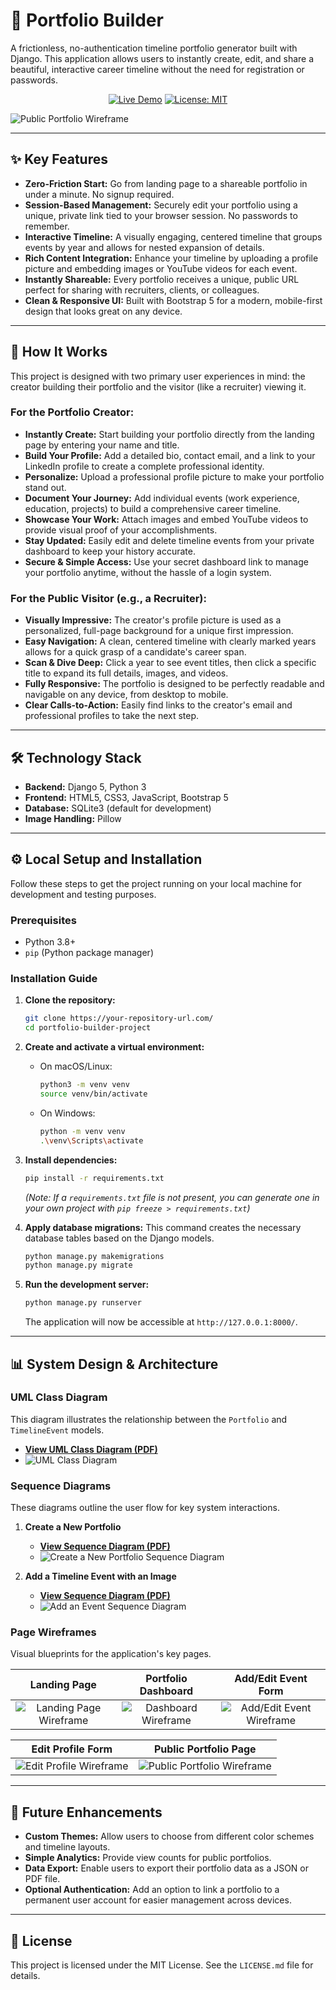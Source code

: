 # 🚀 Portfolio Builder

A frictionless, no-authentication timeline portfolio generator built with Django. This application allows users to instantly create, edit, and share a beautiful, interactive career timeline without the need for registration or passwords.

<div align="center">

[![Live Demo](https://img.shields.io/badge/Live_Demo-View_Project-brightgreen?style=for-the-badge&logo=rocket)](https://portfoliobuilder-production.up.railway.app/)
[![License: MIT](https://img.shields.io/badge/License-MIT-blue.svg?style=for-the-badge)](https://opensource.org/licenses/MIT)

</div>

![Public Portfolio Wireframe](/PortfolioBuilder/assets/images/rea-land-page.png)

---

## ✨ Key Features

*   **Zero-Friction Start:** Go from landing page to a shareable portfolio in under a minute. No signup required.
*   **Session-Based Management:** Securely edit your portfolio using a unique, private link tied to your browser session. No passwords to remember.
*   **Interactive Timeline:** A visually engaging, centered timeline that groups events by year and allows for nested expansion of details.
*   **Rich Content Integration:** Enhance your timeline by uploading a profile picture and embedding images or YouTube videos for each event.
*   **Instantly Shareable:** Every portfolio receives a unique, public URL perfect for sharing with recruiters, clients, or colleagues.
*   **Clean & Responsive UI:** Built with Bootstrap 5 for a modern, mobile-first design that looks great on any device.

---

## 🎯 How It Works

This project is designed with two primary user experiences in mind: the creator building their portfolio and the visitor (like a recruiter) viewing it.

### For the Portfolio Creator:
*   **Instantly Create:** Start building your portfolio directly from the landing page by entering your name and title.
*   **Build Your Profile:** Add a detailed bio, contact email, and a link to your LinkedIn profile to create a complete professional identity.
*   **Personalize:** Upload a professional profile picture to make your portfolio stand out.
*   **Document Your Journey:** Add individual events (work experience, education, projects) to build a comprehensive career timeline.
*   **Showcase Your Work:** Attach images and embed YouTube videos to provide visual proof of your accomplishments.
*   **Stay Updated:** Easily edit and delete timeline events from your private dashboard to keep your history accurate.
*   **Secure & Simple Access:** Use your secret dashboard link to manage your portfolio anytime, without the hassle of a login system.

### For the Public Visitor (e.g., a Recruiter):
*   **Visually Impressive:** The creator's profile picture is used as a personalized, full-page background for a unique first impression.
*   **Easy Navigation:** A clean, centered timeline with clearly marked years allows for a quick grasp of a candidate's career span.
*   **Scan & Dive Deep:** Click a year to see event titles, then click a specific title to expand its full details, images, and videos.
*   **Fully Responsive:** The portfolio is designed to be perfectly readable and navigable on any device, from desktop to mobile.
*   **Clear Calls-to-Action:** Easily find links to the creator's email and professional profiles to take the next step.

---

## 🛠️ Technology Stack

*   **Backend:** Django 5, Python 3
*   **Frontend:** HTML5, CSS3, JavaScript, Bootstrap 5
*   **Database:** SQLite3 (default for development)
*   **Image Handling:** Pillow

---

## ⚙️ Local Setup and Installation

Follow these steps to get the project running on your local machine for development and testing purposes.

### Prerequisites
*   Python 3.8+
*   `pip` (Python package manager)

### Installation Guide

1.  **Clone the repository:**
    ```bash
    git clone https://your-repository-url.com/
    cd portfolio-builder-project
    ```

2.  **Create and activate a virtual environment:**
    *   On macOS/Linux:
        ```bash
        python3 -m venv venv
        source venv/bin/activate
        ```
    *   On Windows:
        ```bash
        python -m venv venv
        .\venv\Scripts\activate
        ```

3.  **Install dependencies:**
    ```bash
    pip install -r requirements.txt
    ```
    *(Note: If a `requirements.txt` file is not present, you can generate one in your own project with `pip freeze > requirements.txt`)*

4.  **Apply database migrations:**
    This command creates the necessary database tables based on the Django models.
    ```bash
    python manage.py makemigrations
    python manage.py migrate
    ```

5.  **Run the development server:**
    ```bash
    python manage.py runserver
    ```
    The application will now be accessible at `http://127.0.0.1:8000/`.

---

## 📊 System Design & Architecture

### UML Class Diagram
This diagram illustrates the relationship between the `Portfolio` and `TimelineEvent` models.

*   **[View UML Class Diagram (PDF)](/assets/pdfs/UML%20Digram.pdf)**
*   ![UML Class Diagram](/PortfolioBuilder/assets/images/UML%20Digram-1.jpg)

### Sequence Diagrams
These diagrams outline the user flow for key system interactions.

1.  **Create a New Portfolio**
    *   **[View Sequence Diagram (PDF)](/assets/pdfs/1.%20Sequence%20Diagram%20Create%20a%20New%20Portfolio.pdf)**
    *   ![Create a New Portfolio Sequence Diagram](/PortfolioBuilder/assets/images/1.%20Sequence%20Diagram%20Create%20a%20New%20Portfolio-1.jpg)

2.  **Add a Timeline Event with an Image**
    *   **[View Sequence Diagram (PDF)](/assets/pdfs/2.%20Sequence%20Diagram%20Add%20a%20Timeline%20Event%20with%20an%20Image.pdf)**
    *   ![Add an Event Sequence Diagram](/PortfolioBuilder/assets/images/2.%20Sequence%20Diagram%20Add%20a%20Timeline%20Event%20with%20an%20Image-1.jpg)

### Page Wireframes
Visual blueprints for the application's key pages.

| Landing Page | Portfolio Dashboard | Add/Edit Event Form |
| :---: | :---: | :---: |
| ![Landing Page Wireframe](/PortfolioBuilder/assets/images/wireframe-landing.png) | ![Dashboard Wireframe](/PortfolioBuilder/assets/images/wireframe-dashboard.png) | ![Add/Edit Event Wireframe](/PortfolioBuilder/assets/images/wireframe-event-form.png) |

| Edit Profile Form | Public Portfolio Page |
| :---: | :---: |
| ![Edit Profile Wireframe](/PortfolioBuilder/assets/images/wireframe-profile-form.png) | ![Public Portfolio Wireframe](/PortfolioBuilder/assets/images/wireframe-public-portfolio.png) |

---

## 🔮 Future Enhancements

*   **Custom Themes:** Allow users to choose from different color schemes and timeline layouts.
*   **Simple Analytics:** Provide view counts for public portfolios.
*   **Data Export:** Enable users to export their portfolio data as a JSON or PDF file.
*   **Optional Authentication:** Add an option to link a portfolio to a permanent user account for easier management across devices.

---

## 📄 License

This project is licensed under the MIT License. See the `LICENSE.md` file for details.